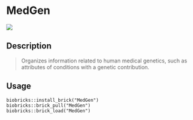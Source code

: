 # MedGen

<a href="https://github.com/biobricks-ai/MedGen/actions"><img src="https://github.com/biobricks-ai/MedGen/actions/workflows/bricktools-check.yaml/badge.svg?branch=master"/></a>

## Description

> Organizes information related to human medical genetics, such as attributes of conditions with a genetic contribution.

## Usage
```{R}
biobricks::install_brick("MedGen")
biobricks::brick_pull("MedGen")
biobricks::brick_load("MedGen")
```

